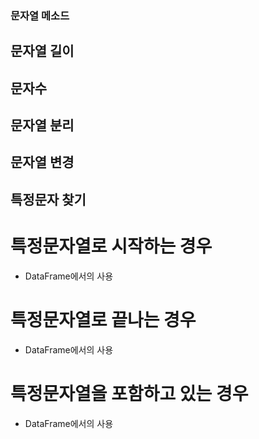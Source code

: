 ### 문자열 메소드

## 문자열 길이

## 문자수 

## 문자열 분리

## 문자열 변경

## 특정문자 찾기

# 특정문자열로 시작하는 경우

- DataFrame에서의 사용

# 특정문자열로 끝나는 경우

- DataFrame에서의 사용

# 특정문자열을 포함하고 있는 경우

- DataFrame에서의 사용